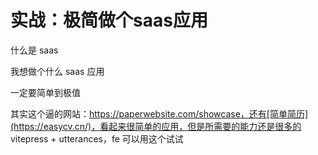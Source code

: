 # 实战：极简做个saas应用



什么是 saas

我想做个什么 saas 应用

一定要简单到极值



其实这个逼的网站：https://paperwebsite.com/showcase，还有[简单简历](https://easycv.cn/)，看起来很简单的应用，但是所需要的能力还是很多的
vitepress + utterances，fe 可以用这个试试
